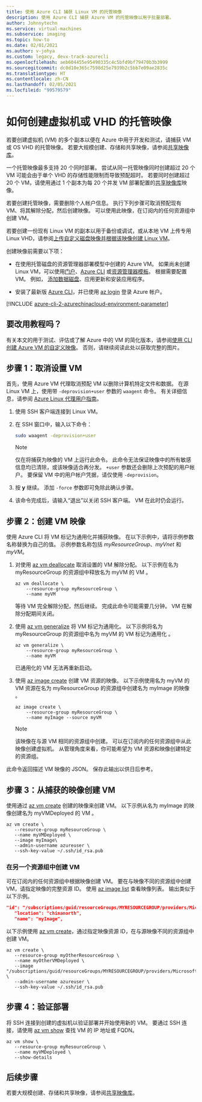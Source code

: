 ```yaml
---
title: 使用 Azure CLI 捕获 Linux VM 的托管映像
description: 使用 Azure CLI 捕获 Azure VM 的托管映像以用于批量部署。
author: Johnnytechn
ms.service: virtual-machines
ms.subservice: imaging
ms.topic: how-to
ms.date: 02/01/2021
ms.author: v-johya
ms.custom: legacy, devx-track-azurecli
ms.openlocfilehash: aeb604455e95490335c4c5bfd9bf79470b3b3999
ms.sourcegitcommit: dc0d10e365c7598d25e7939b2c5bb7e09ae2835c
ms.translationtype: HT
ms.contentlocale: zh-CN
ms.lasthandoff: 02/05/2021
ms.locfileid: "99579579"
---
```

# <a name="how-to-create-a-managed-image-of-a-virtual-machine-or-vhd"></a>如何创建虚拟机或 VHD 的托管映像

若要创建虚拟机 (VM) 的多个副本以便在 Azure 中用于开发和测试，请捕获 VM 或 OS VHD 的托管映像。 若要大规模创建、存储和共享映像，请参阅[共享映像库](../shared-images-cli.md)。

一个托管映像最多支持 20 个同时部署。 尝试从同一托管映像同时创建超过 20 个 VM 可能会由于单个 VHD 的存储性能限制而导致预配超时。 若要同时创建超过 20 个 VM，请使用通过 1 个副本为每 20 个并发 VM 部署配置的[共享映像库](../shared-image-galleries.md)映像。

若要创建托管映像，需要删除个人帐户信息。 执行下列步骤可取消预配现有 VM、将其解除分配，然后创建映像。 可以使用此映像，在订阅内的任何资源组中创建 VM。

若要创建一份现有 Linux VM 的副本以用于备份或调试，或从本地 VM 上传专用 Linux VHD，请参阅[上传自定义磁盘映像并根据该映像创建 Linux VM](upload-vhd.md)。  

<!--Not Available on [Getting Started with Azure VM Image Builder](/virtual-machines/linux/image-builder-overview)-->

创建映像前需要以下项：

* 在使用托管磁盘的资源管理器部署模型中创建的 Azure VM。 如果尚未创建 Linux VM，可以使用[门户](quick-create-portal.md)、[Azure CLI](quick-create-cli.md) 或[资源管理器模板](create-ssh-secured-vm-from-template.md)。 根据需要配置 VM。 例如， [添加数据磁盘](add-disk.md)、应用更新和安装应用程序。 

* 安装了最新版 [Azure CLI](https://docs.azure.cn/cli/install-az-cli2?view=azure-cli-latest)，并已使用 [az login](https://docs.azure.cn/cli/reference-index?view=azure-cli-latest#az-login) 登录 Azure 帐户。

[!INCLUDE [azure-cli-2-azurechinacloud-environment-parameter](../../../includes/azure-cli-2-azurechinacloud-environment-parameter.md)]

## <a name="prefer-a-tutorial-instead"></a>要改用教程吗？

有关本文的用于测试、评估或了解 Azure 中的 VM 的简化版本，请参阅[使用 CLI 创建 Azure VM 的自定义映像](tutorial-custom-images.md)。  否则，请继续阅读此处以获取完整的图片。


## <a name="step-1-deprovision-the-vm"></a>步骤 1：取消设置 VM
首先，使用 Azure VM 代理取消预配 VM 以删除计算机特定文件和数据。 在源 Linux VM 上，使用带 `-deprovision+user` 参数的 `waagent` 命令。 有关详细信息，请参阅 [Azure Linux 代理用户指南](../extensions/agent-linux.md)。

1. 使用 SSH 客户端连接到 Linux VM。
2. 在 SSH 窗口中，输入以下命令：

    ```bash
    sudo waagent -deprovision+user
    ```
   > [!NOTE]
   > 仅在将捕获为映像的 VM 上运行此命令。 此命令无法保证映像中的所有敏感信息均已清除，或该映像适合再分发。 `+user` 参数还会删除上次预配的用户帐户。 要保留 VM 中的用户帐户凭据，请仅使用 `-deprovision`。
 
3. 按 **y** 继续。 添加 `-force` 参数即可免除此确认步骤。
4. 该命令完成后，请输入“退出”以关闭 SSH 客户端。  VM 在此时仍会运行。

## <a name="step-2-create-vm-image"></a>步骤 2：创建 VM 映像
使用 Azure CLI 将 VM 标记为通用化并捕获映像。 在以下示例中，请将示例参数名称替换为自己的值。 示例参数名称包括 *myResourceGroup*、*myVnet* 和 *myVM*。

1. 对使用 [az vm deallocate](https://docs.azure.cn/cli/vm?view=azure-cli-latest#az-vm-deallocate) 取消设置的 VM 解除分配。 以下示例在名为 myResourceGroup 的资源组中释放名为 myVM 的 VM 。  

    ```azurecli
    az vm deallocate \
        --resource-group myResourceGroup \
        --name myVM
    ```
    
    等待 VM 完全解除分配，然后继续。 完成此命令可能需要几分钟。  VM 在解除分配期间关闭。

2. 使用 [az vm generalize](https://docs.azure.cn/cli/vm?view=azure-cli-latest#az-vm-generalize) 将 VM 标记为通用化。 以下示例将名为 myResourceGroup 的资源组中名为 myVM 的 VM 标记为通用化 。

    ```azurecli
    az vm generalize \
        --resource-group myResourceGroup \
        --name myVM
    ```

    已通用化的 VM 无法再重新启动。

3. 使用 [az image create](https://docs.azure.cn/cli/image?view=azure-cli-latest#az-image-create) 创建 VM 资源的映像。 以下示例使用名为 myVM 的 VM 资源在名为 myResourceGroup 的资源组中创建名为 myImage 的映像  。

    ```azurecli
    az image create \
        --resource-group myResourceGroup \
        --name myImage --source myVM
    ```

   > [!NOTE]
   > 该映像在与源 VM 相同的资源组中创建。 可以在订阅内的任何资源组中从此映像创建虚拟机。 从管理角度来看，你可能希望为 VM 资源和映像创建特定的资源组。

    <!-- Not Available on availability zones -->
    
此命令返回描述 VM 映像的 JSON。 保存此输出以供日后参考。

## <a name="step-3-create-a-vm-from-the-captured-image"></a>步骤 3：从捕获的映像创建 VM
使用通过 [az vm create](https://docs.azure.cn/cli/vm?view=azure-cli-latest#az-vm-create) 创建的映像来创建 VM。 以下示例从名为 myImage 的映像创建名为 myVMDeployed 的 VM 。

```azurecli
az vm create \
   --resource-group myResourceGroup \
   --name myVMDeployed \
   --image myImage\
   --admin-username azureuser \
   --ssh-key-value ~/.ssh/id_rsa.pub
```

### <a name="creating-the-vm-in-another-resource-group"></a>在另一个资源组中创建 VM 

可在订阅内的任何资源组中根据映像创建 VM。 要在与映像不同的资源组中创建 VM，请指定映像的完整资源 ID。 使用 [az image list](https://docs.azure.cn/cli/image?view=azure-cli-latest#az-image-list) 查看映像列表。 输出类似于以下示例。

```json
"id": "/subscriptions/guid/resourceGroups/MYRESOURCEGROUP/providers/Microsoft.Compute/images/myImage",
   "location": "chinanorth",
   "name": "myImage",
```

以下示例使用 [az vm create](https://docs.azure.cn/cli/vm?view=azure-cli-latest#az-vm-create)，通过指定映像资源 ID，在与源映像不同的资源组中创建 VM。

```azurecli
az vm create \
   --resource-group myOtherResourceGroup \
   --name myOtherVMDeployed \
   --image "/subscriptions/guid/resourceGroups/MYRESOURCEGROUP/providers/Microsoft.Compute/images/myImage" \
   --admin-username azureuser \
   --ssh-key-value ~/.ssh/id_rsa.pub
```


## <a name="step-4-verify-the-deployment"></a>步骤 4：验证部署

将 SSH 连接到创建的虚拟机以验证部署并开始使用新的 VM。 要通过 SSH 连接，请使用 [az vm show](https://docs.azure.cn/cli/vm?view=azure-cli-latest#az-vm-show) 查找 VM 的 IP 地址或 FQDN。

```azurecli
az vm show \
   --resource-group myResourceGroup \
   --name myVMDeployed \
   --show-details
```

## <a name="next-steps"></a>后续步骤
若要大规模创建、存储和共享映像，请参阅[共享映像库](../shared-images-cli.md)。

<!-- Update_Description: update meta properties, wording update -->
